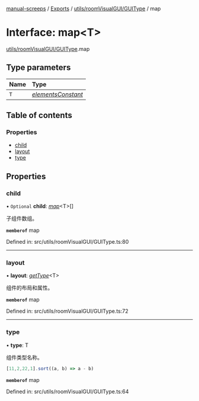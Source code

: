 [manual-screeps](../README.md) / [Exports](../modules.md) / [utils/roomVisualGUI/GUIType](../modules/utils_roomvisualgui_guitype.md) / map

# Interface: map<T\>

[utils/roomVisualGUI/GUIType](../modules/utils_roomvisualgui_guitype.md).map

## Type parameters

| Name | Type |
| :------ | :------ |
| `T` | [*elementsConstant*](../modules/utils_roomvisualgui_guitype.md#elementsconstant) |

## Table of contents

### Properties

- [child](utils_roomvisualgui_guitype.map.md#child)
- [layout](utils_roomvisualgui_guitype.map.md#layout)
- [type](utils_roomvisualgui_guitype.map.md#type)

## Properties

### child

• `Optional` **child**: [*map*](utils_roomvisualgui_guitype.map.md)<T\>[]

子组件数组。

**`memberof`** map

Defined in: src/utils/roomVisualGUI/GUIType.ts:80

___

### layout

• **layout**: [*getType*](../modules/utils_roomvisualgui_guitype.md#gettype)<T\>

组件的布局和属性。

**`memberof`** map

Defined in: src/utils/roomVisualGUI/GUIType.ts:72

___

### type

• **type**: T

组件类型名称。
```ts
[11,2,22,1].sort((a, b) => a - b)
```

**`memberof`** map

Defined in: src/utils/roomVisualGUI/GUIType.ts:64
